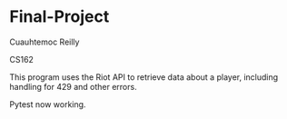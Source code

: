 # Final-Project

Cuauhtemoc Reilly

CS162

This program uses the Riot API to retrieve data about a player, including handling for 429 and other errors.

Pytest now working.
